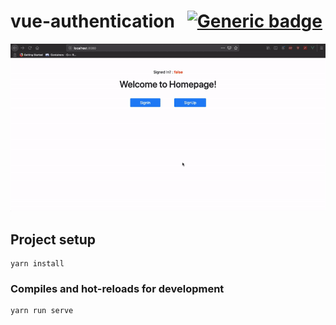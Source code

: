 # vue-authentication &nbsp; [![Generic badge](https://img.shields.io/badge/Checkout-Backend-Orange.svg)](https://github.com/manojnaidu619/rails-auth-backend)

![](./vue.gif)

## Project setup
```
yarn install
```

### Compiles and hot-reloads for development
```
yarn run serve
```


